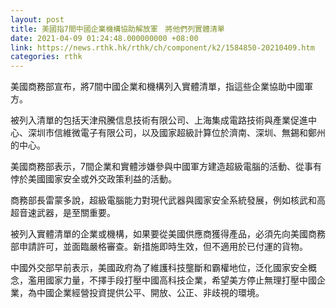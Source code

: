 ```yaml
---
layout: post
title: 美國指7間中國企業機構協助解放軍　將他們列實體清單
date: 2021-04-09 01:24:48.000000000 +08:00
link: https://news.rthk.hk/rthk/ch/component/k2/1584850-20210409.htm
categories: rthk
---
```


美國商務部宣布，將7間中國企業和機構列入實體清單，指這些企業協助中國軍方。

被列入清單的包括天津飛騰信息技術有限公司、上海集成電路技術與產業促進中心、深圳市信維微電子有限公司，以及國家超級計算位於濟南、深圳、無錫和鄭州的中心。

美國商務部表示，7間企業和實體涉嫌參與中國軍方建造超級電腦的活動、從事有悖於美國國家安全或外交政策利益的活動。

商務部長雷蒙多說，超級電腦能力對現代武器與國家安全系統發展，例如核武和高超音速武器，是至關重要。

被列入實體清單的企業或機構，如果要從美國供應商獲得產品，必須先向美國商務部申請許可，並面臨嚴格審查。新措施即時生效，但不適用於已付運的貨物。

中國外交部早前表示，美國政府為了維護科技壟斷和霸權地位，泛化國家安全概念，濫用國家力量，不擇手段打壓中國高科技企業，希望美方停止無理打壓中國企業，為中國企業經營投資提供公平、開放、公正、非歧視的環境。
